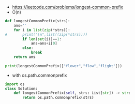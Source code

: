 - https://leetcode.com/problems/longest-common-prefix
- O(n)

```python
def longestCommonPrefix(strs):
    ans=''
    for i in list(zip(*strs)):
#       print("\n",list((zip(*strs))))
        if len(set(i))==1:
            ans=ans+i[0]
        else:
            break
    return ans
    
print(longestCommonPrefix(["flower","flow","flight"]))
```

- with os.path.commonprefix

```python
import os
class Solution:
    def longestCommonPrefix(self, strs: List[str]) -> str:
        return os.path.commonprefix(strs)
```